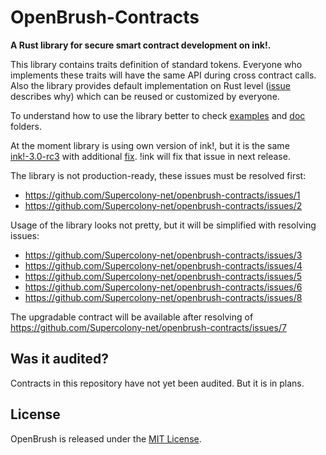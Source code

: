 # OpenBrush-Contracts
**A Rust library for secure smart contract development on ink!.**

This library contains traits definition of standard tokens. 
Everyone who implements these traits will have the same API during cross contract calls.
Also the library provides default implementation on Rust level
([issue](https://github.com/Supercolony-net/openbrush-contracts/issues/5) describes why) 
which can be reused or customized by everyone.

To understand how to use the library better to check [examples](examples) and [doc](doc) folders.

At the moment library is using own version of ink!, but it is the same [ink!-3.0-rc3](https://github.com/paritytech/ink/releases/tag/v3.0.0-rc3)
with additional [fix](https://github.com/Supercolony-net/ink/commit/4ade565ca0adf746c130ef32e50f54a9504970cb). 
!ink will fix that issue in next release.

The library is not production-ready, these issues must be resolved first:
* https://github.com/Supercolony-net/openbrush-contracts/issues/1
* https://github.com/Supercolony-net/openbrush-contracts/issues/2

Usage of the library looks not pretty, but it will be simplified with resolving issues:
* https://github.com/Supercolony-net/openbrush-contracts/issues/3
* https://github.com/Supercolony-net/openbrush-contracts/issues/4
* https://github.com/Supercolony-net/openbrush-contracts/issues/5
* https://github.com/Supercolony-net/openbrush-contracts/issues/6
* https://github.com/Supercolony-net/openbrush-contracts/issues/8

The upgradable contract will be available after resolving of https://github.com/Supercolony-net/openbrush-contracts/issues/7

## Was it audited?

Contracts in this repository have not yet been audited. But it is in plans.

## License

OpenBrush is released under the [MIT License](LICENSE).